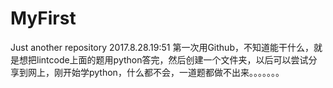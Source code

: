 # MyFirst
Just another repository
2017.8.28.19:51
第一次用Github，不知道能干什么，就是想把lintcode上面的题用python答完，然后创建一个文件夹，以后可以尝试分享到网上，刚开始学python，什么都不会，一道题都做不出来。。。。。。。
